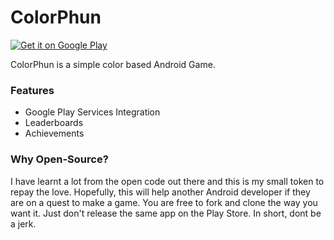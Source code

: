 ColorPhun
===

<a href="https://play.google.com/store/apps/details?id=alvi17.colormaniac">
  <img alt="Get it on Google Play" src="http://developer.android.com/images/brand/en_generic_rgb_wo_45.png" />
</a>

ColorPhun is a simple color based Android Game.

### Features
- Google Play Services Integration
- Leaderboards
- Achievements

### Why Open-Source?

I have learnt a lot from the open code out there and this is my small token to repay the love. Hopefully, this will help another Android developer if they are on a quest to make a game.
You are free to fork and clone the way you want it. Just don't release the same app on the Play Store. In short, dont be a jerk.
